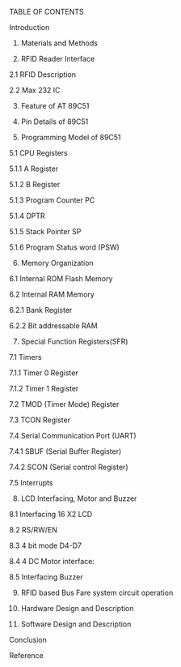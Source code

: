 TABLE OF CONTENTS

Introduction

1. Materials and Methods

2. RFID Reader Interface

2.1 RFID Description

2.2 Max 232 IC

3. Feature of AT 89C51

4. Pin Details of 89C51

5. Programming Model of 89C51

5.1 CPU Registers

5.1.1 A Register

5.1.2 B Register

5.1.3 Program Counter PC

5.1.4 DPTR

5.1.5 Stack Pointer SP

5.1.6 Program Status word (PSW)

6. Memory Organization

6.1 Internal ROM Flash Memory

6.2 Internal RAM Memory

6.2.1 Bank Register

6.2.2 Bit addressable RAM

7. Special Function Registers(SFR)

7.1 Timers

7.1.1 Timer 0 Register

7.1.2 Timer 1 Register

7.2 TMOD (Timer Mode) Register

7.3 TCON Register

7.4 Serial Communication Port (UART)

7.4.1 SBUF (Serial Buffer Register)

7.4.2 SCON (Serial control Register)

7.5 Interrupts

8. LCD Interfacing, Motor and Buzzer

8.1 Interfacing 16 X2 LCD

8.2 RS/RW/EN

8.3 4 bit mode D4-D7

8.4 4 DC Motor interface:

8.5 Interfacing Buzzer

9. RFID based Bus Fare system circuit operation

10. Hardware Design and Description

11. Software Design and Description

Conclusion

Reference
